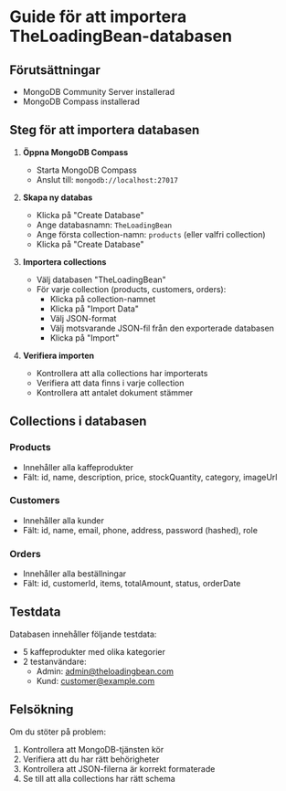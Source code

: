 # Guide för att importera TheLoadingBean-databasen

## Förutsättningar
- MongoDB Community Server installerad
- MongoDB Compass installerad

## Steg för att importera databasen

1. **Öppna MongoDB Compass**
   - Starta MongoDB Compass
   - Anslut till: `mongodb://localhost:27017`

2. **Skapa ny databas**
   - Klicka på "Create Database"
   - Ange databasnamn: `TheLoadingBean`
   - Ange första collection-namn: `products` (eller valfri collection)
   - Klicka på "Create Database"

3. **Importera collections**
   - Välj databasen "TheLoadingBean"
   - För varje collection (products, customers, orders):
     - Klicka på collection-namnet
     - Klicka på "Import Data"
     - Välj JSON-format
     - Välj motsvarande JSON-fil från den exporterade databasen
     - Klicka på "Import"

4. **Verifiera importen**
   - Kontrollera att alla collections har importerats
   - Verifiera att data finns i varje collection
   - Kontrollera att antalet dokument stämmer

## Collections i databasen

### Products
- Innehåller alla kaffeprodukter
- Fält: id, name, description, price, stockQuantity, category, imageUrl

### Customers
- Innehåller alla kunder
- Fält: id, name, email, phone, address, password (hashed), role

### Orders
- Innehåller alla beställningar
- Fält: id, customerId, items, totalAmount, status, orderDate

## Testdata
Databasen innehåller följande testdata:
- 5 kaffeprodukter med olika kategorier
- 2 testanvändare:
  - Admin: admin@theloadingbean.com
  - Kund: customer@example.com

## Felsökning
Om du stöter på problem:
1. Kontrollera att MongoDB-tjänsten kör
2. Verifiera att du har rätt behörigheter
3. Kontrollera att JSON-filerna är korrekt formaterade
4. Se till att alla collections har rätt schema 